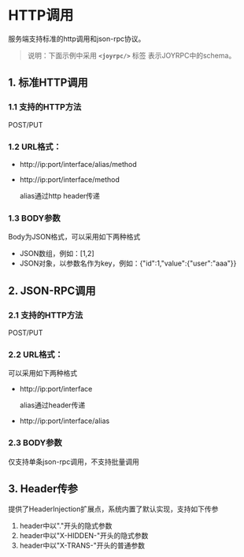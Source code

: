 HTTP调用
==
服务端支持标准的http调用和json-rpc协议。
>说明：下面示例中采用  **`<joyrpc/>`** 标签 表示JOYRPC中的schema。

## 1. 标准HTTP调用

### 1.1 支持的HTTP方法

POST/PUT

### 1.2 URL格式：

- http://ip:port/interface/alias/method
- http://ip:port/interface/method

  alias通过http header传递

### 1.3 BODY参数

Body为JSON格式，可以采用如下两种格式
- JSON数组，例如：[1,2]
- JSON对象，以参数名作为key，例如：{"id":1,"value":{"user":"aaa"}}

## 2. JSON-RPC调用

### 2.1 支持的HTTP方法

POST/PUT

### 2.2 URL格式：

可以采用如下两种格式
- http://ip:port/interface

  alias通过header传递

- http://ip:port/interface/alias

### 2.3 BODY参数

仅支持单条json-rpc调用，不支持批量调用

## 3. Header传参

提供了HeaderInjection扩展点，系统内置了默认实现，支持如下传参

1. header中以"."开头的隐式参数
2. header中以"X-HIDDEN-"开头的隐式参数
3. header中以"X-TRANS-"开头的普通参数